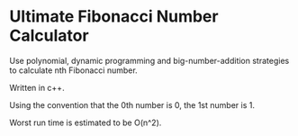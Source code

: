 # Ultimate Fibonacci Number Calculator

Use polynomial, dynamic programming and big-number-addition strategies to calculate nth Fibonacci number.

Written in c++.

Using the convention that the 0th number is 0, the 1st number is 1.

Worst run time is estimated to be O(n^2).